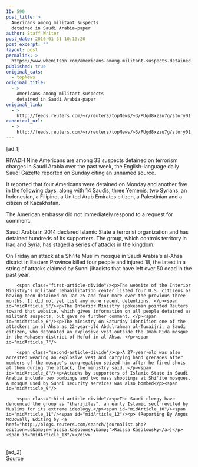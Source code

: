```yaml
---
ID: 590
post_title: >
  Americans among militant suspects
  detained in Saudi Arabia-paper
author: Staff Writer
post_date: 2016-01-31 10:13:20
post_excerpt: ""
layout: post
permalink: >
  https://www.whenitson.com/americans-among-militant-suspects-detained-in-saudi-arabia-paper/
published: true
original_cats:
  - topNews
original_title:
  - >
    Americans among militant suspects
    detained in Saudi Arabia-paper
original_link:
  - >
    http://feeds.reuters.com/~r/reuters/topNews/~3/PUgd8xzzu7g/story01.htm
canonical_url:
  - >
    http://feeds.reuters.com/~r/reuters/topNews/~3/PUgd8xzzu7g/story01.htm
---
```

 [ad_1]
<br><div id="articleText">
<span id="midArticle_start"/>

<span class="focusParagraph" readability="4"><p><span class="articleLocation">RIYADH</span> Nine Americans are among 33 suspects detained on terrorism charges in Saudi Arabia over the past week, the English-language daily Saudi Gazette reported on Sunday citing an unnamed source. </p></span><span id="midArticle_0"/><p>It reported that four Americans were detained on Monday and another five in the following days, along with 14 Saudis, three Yemenis, two Syrians, an Indonesian, a Filipino, a United Arab Emirates citizen, a Palestinian and a citizen of Kazakhstan.</p><span id="midArticle_1"/><p>The American embassy did not immediately respond to a request for comment.</p><span id="midArticle_2"/><p>Saudi Arabia in 2014 declared Islamic State a terrorist organization and has detained hundreds of its supporters. The group, which controls territory in Iraq and Syria, has staged a series of attacks in the kingdom.  </p><span id="midArticle_3"/><p>On Friday an attack at a Shi'ite Muslim mosque in Saudi Arabia's al-Ahsa district in Eastern Province killed four people and injured 18, the latest in a string of attacks claimed by Sunni jihadists that have left over 50 dead in the past year. </p><span id="midArticle_4"/>
        
        <span class="first-article-divide"/><p>The website of the Interior Ministry's militant rehabilitation center listed four U.S. citizens as having been detained on Jan 25 and four more over the previous three months. It did not yet list any more recent detentions. </p><span id="midArticle_5"/><p>The Interior Ministry spokesman pointed Reuters toward that website, which gives information on all people detained as militant suspects, but gave no further comment. </p><span id="midArticle_6"/><p>The ministry on Saturday identified one of the attackers in al-Ahsa as 22-year-old Abdulrahman al-Tuwaijri, a Saudi citizen, who detonated an explosive vest outside the Imam Rida mosque in the Mahasen district of Hofuf in al-Ahsa. </p><span id="midArticle_7"/>
        
        <span class="second-article-divide"/><p>A 27-year-old was also arrested wearing an explosive vest and carrying hand grenades after members of the mosque's congregation seized him after he fired shots at them during the attack, the ministry said. </p><span id="midArticle_8"/><p>Attacks by supporters of Islamic State in Saudi Arabia include two bombings and two mass shootings at Shi'ite mosques. A mosque used by Sunni security services was also bombed</p><span id="midArticle_9"/>
        
        <span class="third-article-divide"/><p>The Saudi clergy have denounced the group as "kharijites", an early Islamic sect reviled by Muslims for its extreme ideology.</p><span id="midArticle_10"/><span id="midArticle_11"/><span id="midArticle_12"/><p> (Reporting By Angus McDowall; Editing by <a href="http://blogs.reuters.com/search/journalist.php?edition=us&amp;n=raissa.kasolowsky&amp;">Raissa Kasolowsky</a>)</p><span id="midArticle_13"/></div>
<br>[ad_2]
<br><a href="http://feeds.reuters.com/~r/reuters/topNews/~3/PUgd8xzzu7g/story01.htm">Source </a>